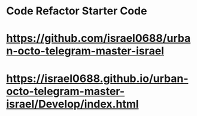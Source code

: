 # Code Refactor Starter Code

# https://github.com/israel0688/urban-octo-telegram-master-israel

# https://israel0688.github.io/urban-octo-telegram-master-israel/Develop/index.html

